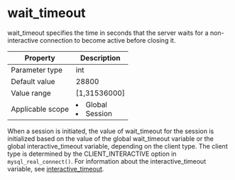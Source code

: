 wait_timeout
=================================
<!-- # docslug#/oceanbase-database/oceanbase-database/V4.0.0/wait_timeout-1-2-3 -->
wait_timeout specifies the time in seconds that the server waits for a non-interactive connection to become active before closing it.


| **Property** | **Description** |
|--------|------------------------------------------------------------------------------------------------------------|
| Parameter type | int |
| Default value | 28800 |
| Value range | [1,31536000] |
| Applicable scope | <li> Global   <li> Session |



When a session is initiated, the value of wait_timeout for the session is initialized based on the value of the global wait_timeout variable or the global interactive_timeout variable, depending on the client type. The client type is determined by the CLIENT_INTERACTIVE option in `mysql_real_connect()`.  For information about the interactive_timeout variable, see [interactive_timeout](32.interactive_timeout-1-2-3.md).
